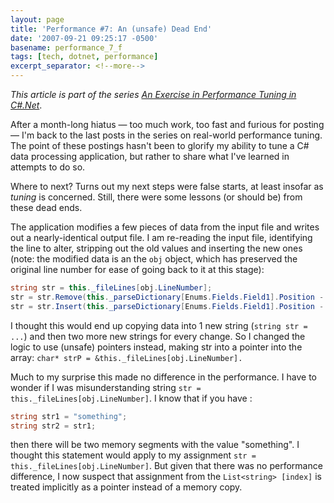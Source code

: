```yaml
---
layout: page
title: 'Performance #7: An (unsafe) Dead End'
date: '2007-09-21 09:25:17 -0500'
basename: performance_7_f
tags: [tech, dotnet, performance]
excerpt_separator: <!--more-->
---
```


_This article is part of the series <a
href="/archive/2007/06/25/an_exercise_in/">An Exercise in Performance Tuning in
C#.Net</a>_.

After a month-long hiatus &mdash; too much work, too fast and furious for
posting &mdash; I'm back to the last posts in the series on real-world
performance tuning. The point of these postings hasn't been to glorify my
ability to tune a C# data processing application, but rather to share what I've
learned in attempts to do so.

Where to next? Turns out my next steps were false starts, at least insofar as
_tuning_ is concerned. Still, there were some lessons (or should be) from these
dead ends.

<!--more-->

The application modifies a few pieces of data from the input file and writes out
a nearly-identical output file. I am re-reading the input file, identifying the
line to alter, stripping out the old values and inserting the new ones (note:
the modified data is an the `obj` object, which has preserved the original line
number for ease of going back to it at this stage):

```csharp
string str = this._fileLines[obj.LineNumber];
str = str.Remove(this._parseDictionary[Enums.Fields.Field1].Position - 1, this._parseDictionary[Enums.Fields.Field1].Length);
str = str.Insert(this._parseDictionary[Enums.Fields.Field1].Position - 1, obj.Field1.PadRight(this._parseDictionary[Enums.Fields.Field1].Length, ' '));
```

I thought this would end up copying data into 1 new string (`string str = ...`)
and then two more new strings for every change. So I changed the logic to use
(unsafe) pointers instead, making str into a pointer into the array: `char* strP
= &this._fileLines[obj.LineNumber].`

Much to my surprise this made no difference in the performance. I have to wonder
if I was misunderstanding string `str = this._fileLines[obj.LineNumber]`. I know
that if you have :

```csharp
string str1 = "something";
string str2 = str1;
```

then there will be two memory segments with the value "something". I thought
this statement would apply to my assignment `str =
this._fileLines[obj.LineNumber]`. But given that there was no performance
difference, I now suspect that assignment from the `List<string> [index]` is
treated implicitly as a pointer instead of a memory copy.

